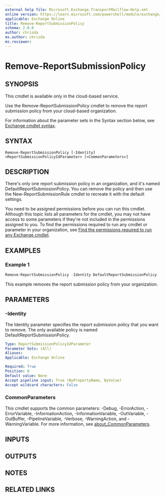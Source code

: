```yaml
---
external help file: Microsoft.Exchange.TransportMailflow-Help.xml
online version: https://learn.microsoft.com/powershell/module/exchange/remove-reportsubmissionpolicy
applicable: Exchange Online
title: Remove-ReportSubmissionPolicy
schema: 2.0.0
author: chrisda
ms.author: chrisda
ms.reviewer:
---
```


# Remove-ReportSubmissionPolicy

## SYNOPSIS
This cmdlet is available only in the cloud-based service.

Use the Remove-ReportSubmissionPolicy cmdlet to remove the report submission policy from your cloud-based organization.

For information about the parameter sets in the Syntax section below, see [Exchange cmdlet syntax](https://learn.microsoft.com/powershell/exchange/exchange-cmdlet-syntax).

## SYNTAX

```
Remove-ReportSubmissionPolicy [-Identity] <ReportSubmissionPolicyIdParameter> [<CommonParameters>]
```

## DESCRIPTION
There's only one report submission policy in an organization, and it's named DefaultReportSubmissionPolicy. You can remove the policy and then use the New-ReportSubmissionRule cmdlet to recreate it with the default settings.

You need to be assigned permissions before you can run this cmdlet. Although this topic lists all parameters for the cmdlet, you may not have access to some parameters if they're not included in the permissions assigned to you. To find the permissions required to run any cmdlet or parameter in your organization, see [Find the permissions required to run any Exchange cmdlet](https://learn.microsoft.com/powershell/exchange/find-exchange-cmdlet-permissions).

## EXAMPLES

### Example 1
```powershell
Remove-ReportSubmissionPolicy -Identity DefaultReportSubmissionPolicy
```

This example removes the report submission policy from your organization.

## PARAMETERS

### -Identity
The Identity parameter specifies the report submission policy that you want to remove. The only available policy is named DefaultReportSubmissionPolicy.

```yaml
Type: ReportSubmissionPolicyIdParameter
Parameter Sets: (All)
Aliases:
Applicable: Exchange Online

Required: True
Position: 0
Default value: None
Accept pipeline input: True (ByPropertyName, ByValue)
Accept wildcard characters: False
```

### CommonParameters
This cmdlet supports the common parameters: -Debug, -ErrorAction, -ErrorVariable, -InformationAction, -InformationVariable, -OutVariable, -OutBuffer, -PipelineVariable, -Verbose, -WarningAction, and -WarningVariable. For more information, see [about_CommonParameters](https://go.microsoft.com/fwlink/p/?LinkID=113216).

## INPUTS

## OUTPUTS

## NOTES

## RELATED LINKS

